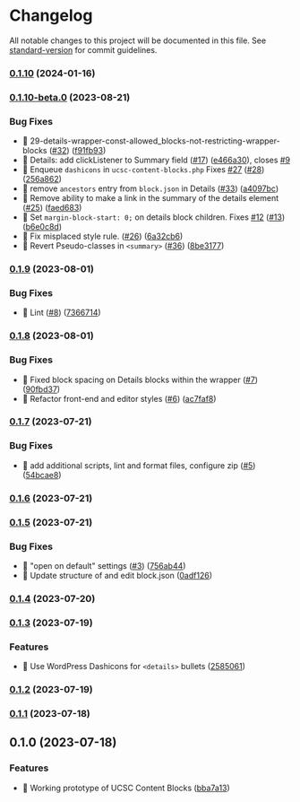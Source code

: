 # Changelog

All notable changes to this project will be documented in this file. See [standard-version](https://github.com/conventional-changelog/standard-version) for commit guidelines.

### [0.1.10](https://github.com/ucsc/ucsc-content-blocks/compare/v0.1.10-beta.0...v0.1.10) (2024-01-16)

### [0.1.10-beta.0](https://github.com/ucsc/ucsc-content-blocks/compare/v0.1.9...v0.1.10-beta.0) (2023-08-21)


### Bug Fixes

* :bug: 29-details-wrapper-const-allowed_blocks-not-restricting-wrapper-blocks ([#32](https://github.com/ucsc/ucsc-content-blocks/issues/32)) ([f91fb93](https://github.com/ucsc/ucsc-content-blocks/commit/f91fb935ed0fcc19f1bbed05cf739938e2e443f0))
* :bug: Details: add clickListener to Summary field  ([#17](https://github.com/ucsc/ucsc-content-blocks/issues/17)) ([e466a30](https://github.com/ucsc/ucsc-content-blocks/commit/e466a303b3cec3d40641b101d734f57f5a7b8bfc)), closes [#9](https://github.com/ucsc/ucsc-content-blocks/issues/9)
* :bug: Enqueue `dashicons` in `ucsc-content-blocks.php` Fixes [#27](https://github.com/ucsc/ucsc-content-blocks/issues/27) ([#28](https://github.com/ucsc/ucsc-content-blocks/issues/28)) ([256a862](https://github.com/ucsc/ucsc-content-blocks/commit/256a86263688e960a6b52ec5864a391f3b3a27cd))
* :bug: remove `ancestors` entry from `block.json` in Details ([#33](https://github.com/ucsc/ucsc-content-blocks/issues/33)) ([a4097bc](https://github.com/ucsc/ucsc-content-blocks/commit/a4097bc29393beae9f395c919d3cd8459db06ef6))
* :bug: Remove ability to make a link in the summary of the details element ([#25](https://github.com/ucsc/ucsc-content-blocks/issues/25)) ([faed683](https://github.com/ucsc/ucsc-content-blocks/commit/faed683331715485123f661e4a867381427aef68))
* :bug: Set `margin-block-start: 0;` on details block children. Fixes [#12](https://github.com/ucsc/ucsc-content-blocks/issues/12) ([#13](https://github.com/ucsc/ucsc-content-blocks/issues/13)) ([b6e0c8d](https://github.com/ucsc/ucsc-content-blocks/commit/b6e0c8d4163c0051310dff6142a04be24fb00626))
* :lipstick: Fix misplaced style rule. ([#26](https://github.com/ucsc/ucsc-content-blocks/issues/26)) ([6a32cb6](https://github.com/ucsc/ucsc-content-blocks/commit/6a32cb6bd5c07f80390321920645824f311e4c5e))
* :lipstick: Revert Pseudo-classes in `<summary>` ([#36](https://github.com/ucsc/ucsc-content-blocks/issues/36)) ([8be3177](https://github.com/ucsc/ucsc-content-blocks/commit/8be317722cc7e747d9f772fcd6e25f3bab373772))

### [0.1.9](https://github.com/ucsc/ucsc-content-blocks/compare/v0.1.8...v0.1.9) (2023-08-01)


### Bug Fixes

* 🔧 Lint  ([#8](https://github.com/ucsc/ucsc-content-blocks/issues/8)) ([7366714](https://github.com/ucsc/ucsc-content-blocks/commit/73667146d8e84c1c9e812494efd8a8bf09d4af64))

### [0.1.8](https://github.com/ucsc/ucsc-content-blocks/compare/v0.1.7...v0.1.8) (2023-08-01)


### Bug Fixes

* :lipstick: Fixed block spacing on Details blocks within the wrapper ([#7](https://github.com/ucsc/ucsc-content-blocks/issues/7)) ([90fbd37](https://github.com/ucsc/ucsc-content-blocks/commit/90fbd37a0bd81a602688e6d3a8b2d94ced39222d))
* 💄 Refactor front-end and editor styles ([#6](https://github.com/ucsc/ucsc-content-blocks/issues/6)) ([ac7faf8](https://github.com/ucsc/ucsc-content-blocks/commit/ac7faf805425779573dded31ec68c2092c38671f))

### [0.1.7](https://github.com/ucsc/ucsc-content-blocks/compare/v0.1.6...v0.1.7) (2023-07-21)


### Bug Fixes

* 🚨 add additional scripts, lint and format files, configure zip ([#5](https://github.com/ucsc/ucsc-content-blocks/issues/5)) ([54bcae8](https://github.com/ucsc/ucsc-content-blocks/commit/54bcae8028a01599e9a37085e7db9c551e0a4c44))

### [0.1.6](https://github.com/ucsc/ucsc-content-blocks/compare/v0.1.5...v0.1.6) (2023-07-21)

### [0.1.5](https://github.com/ucsc/ucsc-content-blocks/compare/v0.1.4...v0.1.5) (2023-07-21)


### Bug Fixes

* :bug: "open on default" settings ([#3](https://github.com/ucsc/ucsc-content-blocks/issues/3)) ([756ab44](https://github.com/ucsc/ucsc-content-blocks/commit/756ab443a67ea3a579d6e7c969f6078916dbb837))
* :memo: Update structure of <InspectorControls> and edit block.json ([0adf126](https://github.com/ucsc/ucsc-content-blocks/commit/0adf1265b74bc78e9f6e92fb53d0fb2ea25355f2))

### [0.1.4](https://github.com/ucsc/ucsc-content-blocks/compare/v0.1.3...v0.1.4) (2023-07-20)

### [0.1.3](https://github.com/ucsc/ucsc-content-blocks/compare/v0.1.2...v0.1.3) (2023-07-19)


### Features

* :art: Use WordPress Dashicons for `<details>` bullets ([2585061](https://github.com/ucsc/ucsc-content-blocks/commit/2585061e4dc250756c3571ae066e8a093ecc094d))

### [0.1.2](https://github.com/ucsc/ucsc-content-blocks/compare/v0.1.1...v0.1.2) (2023-07-19)

### [0.1.1](https://github.com/ucsc/ucsc-content-blocks/compare/v0.1.0...v0.1.1) (2023-07-18)

## 0.1.0 (2023-07-18)


### Features

* :tada: Working prototype of UCSC Content Blocks ([bba7a13](https://github.com/ucsc/ucsc-content-blocks/commit/bba7a139a56824e51926473b7c1f1fca88dab68a))
